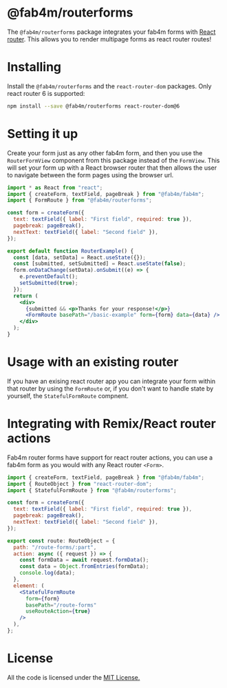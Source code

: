 # @fab4m/routerforms

The `@fab4m/routerforms` package integrates your fab4m forms with [React router](https://reactrouter.com/en/main). This allows you to render multipage forms as react router routes!

# Installing

Install the `@fab4m/routerforms` and the `react-router-dom` packages. Only react router 6 is supported:

```bash
npm install --save @fab4m/routerforms react-router-dom@6
```

# Setting it up

Create your form just as any other fab4m form, and then you use the `RouterFormView` component from this package instead of the `FormView`. This will set your form up with
a React browser router that then allows the user to navigate between the form pages
using the browser url.

```jsx
import * as React from "react";
import { createForm, textField, pageBreak } from "@fab4m/fab4m";
import { FormRoute } from "@fab4m/routerforms";

const form = createForm({
  text: textField({ label: "First field", required: true }),
  pagebreak: pageBreak(),
  nextText: textField({ label: "Second field" }),
});

export default function RouterExample() {
  const [data, setData] = React.useState({});
  const [submitted, setSubmitted] = React.useState(false);
  form.onDataChange(setData).onSubmit((e) => {
    e.preventDefault();
    setSubmitted(true);
  });
  return (
    <div>
      {submitted && <p>Thanks for your response!</p>}
      <FormRoute basePath="/basic-example" form={form} data={data} />
    </div>
  );
}

```

# Usage with an existing router

If you have an exising react router app you can integrate your form within that router by using the `FormRoute` or, if you don't want to handle state by yourself, the `StatefulFormRoute` compnent.

<Rewrite source={RouterExample} />

# Integrating with Remix/React router actions

Fab4m router forms have support for react router actions, you can use a
fab4m form as you would with any React router `<Form>`.

```jsx
import { createForm, textField, pageBreak } from "@fab4m/fab4m";
import { RouteObject } from "react-router-dom";
import { StatefulFormRoute } from "@fab4m/routerforms";

const form = createForm({
  text: textField({ label: "First field", required: true }),
  pagebreak: pageBreak(),
  nextText: textField({ label: "Second field" }),
});

export const route: RouteObject = {
  path: "/route-forms/:part",
  action: async ({ request }) => {
    const formData = await request.formData();
    const data = Object.fromEntries(formData);
    console.log(data);
  },
  element: (
    <StatefulFormRoute
      form={form}
      basePath="/route-forms"
      useRouteAction={true}
    />
  ),
};

```

# License

All the code is licensed under the [MIT License.](LICENSE)
